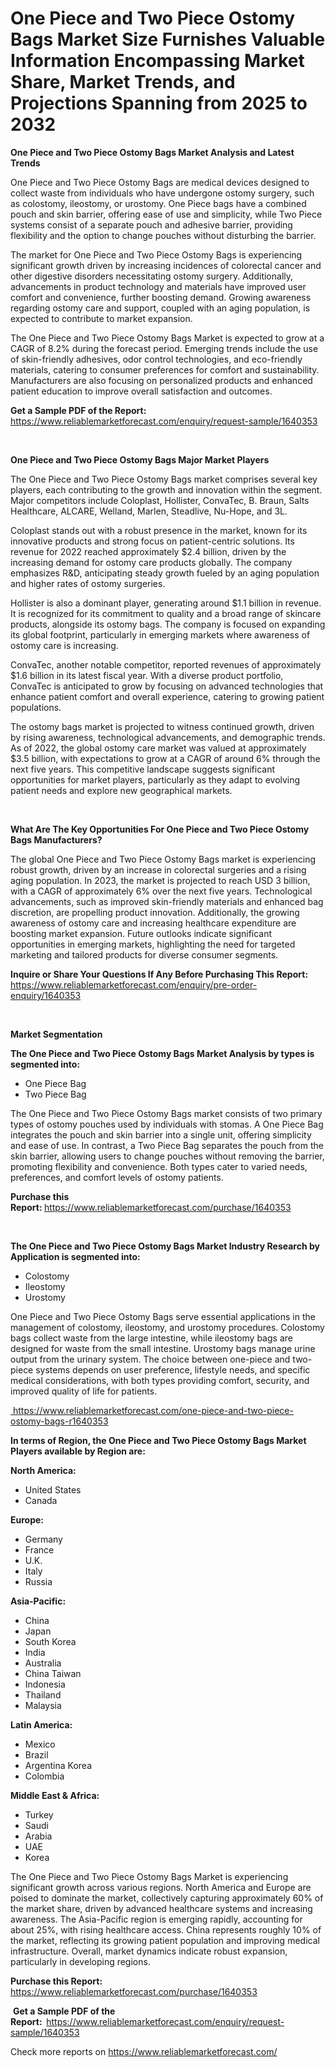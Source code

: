 <p><h1>One Piece and Two Piece Ostomy Bags Market Size Furnishes Valuable Information Encompassing Market Share, Market Trends, and Projections Spanning from 2025 to 2032</h1></p><p><strong>One Piece and Two Piece Ostomy Bags Market Analysis and Latest Trends</strong></p>
<p><p>One Piece and Two Piece Ostomy Bags are medical devices designed to collect waste from individuals who have undergone ostomy surgery, such as colostomy, ileostomy, or urostomy. One Piece bags have a combined pouch and skin barrier, offering ease of use and simplicity, while Two Piece systems consist of a separate pouch and adhesive barrier, providing flexibility and the option to change pouches without disturbing the barrier.</p><p>The market for One Piece and Two Piece Ostomy Bags is experiencing significant growth driven by increasing incidences of colorectal cancer and other digestive disorders necessitating ostomy surgery. Additionally, advancements in product technology and materials have improved user comfort and convenience, further boosting demand. Growing awareness regarding ostomy care and support, coupled with an aging population, is expected to contribute to market expansion.</p><p>The One Piece and Two Piece Ostomy Bags Market is expected to grow at a CAGR of 8.2% during the forecast period. Emerging trends include the use of skin-friendly adhesives, odor control technologies, and eco-friendly materials, catering to consumer preferences for comfort and sustainability. Manufacturers are also focusing on personalized products and enhanced patient education to improve overall satisfaction and outcomes.</p></p>
<p><strong>Get a Sample PDF of the Report:&nbsp;</strong> <a href="https://www.reliablemarketforecast.com/enquiry/request-sample/1640353?utm_campaign=1720&utm_medium=2&utm_source=Github&utm_content=ia&utm_term=02032025&utm_id=one-piece-and-two-piece-ostomy-bags">https://www.reliablemarketforecast.com/enquiry/request-sample/1640353</a></p>
<p>&nbsp;</p>
<p><strong>One Piece and Two Piece Ostomy Bags Major Market Players</strong></p>
<p><p>The One Piece and Two Piece Ostomy Bags market comprises several key players, each contributing to the growth and innovation within the segment. Major competitors include Coloplast, Hollister, ConvaTec, B. Braun, Salts Healthcare, ALCARE, Welland, Marlen, Steadlive, Nu-Hope, and 3L.</p><p>Coloplast stands out with a robust presence in the market, known for its innovative products and strong focus on patient-centric solutions. Its revenue for 2022 reached approximately $2.4 billion, driven by the increasing demand for ostomy care products globally. The company emphasizes R&D, anticipating steady growth fueled by an aging population and higher rates of ostomy surgeries.</p><p>Hollister is also a dominant player, generating around $1.1 billion in revenue. It is recognized for its commitment to quality and a broad range of skincare products, alongside its ostomy bags. The company is focused on expanding its global footprint, particularly in emerging markets where awareness of ostomy care is increasing.</p><p>ConvaTec, another notable competitor, reported revenues of approximately $1.6 billion in its latest fiscal year. With a diverse product portfolio, ConvaTec is anticipated to grow by focusing on advanced technologies that enhance patient comfort and overall experience, catering to growing patient populations.</p><p>The ostomy bags market is projected to witness continued growth, driven by rising awareness, technological advancements, and demographic trends. As of 2022, the global ostomy care market was valued at approximately $3.5 billion, with expectations to grow at a CAGR of around 6% through the next five years. This competitive landscape suggests significant opportunities for market players, particularly as they adapt to evolving patient needs and explore new geographical markets.</p></p>
<p>&nbsp;</p>
<p><strong>What Are The Key Opportunities For One Piece and Two Piece Ostomy Bags Manufacturers?</strong></p>
<p><p>The global One Piece and Two Piece Ostomy Bags market is experiencing robust growth, driven by an increase in colorectal surgeries and a rising aging population. In 2023, the market is projected to reach USD 3 billion, with a CAGR of approximately 6% over the next five years. Technological advancements, such as improved skin-friendly materials and enhanced bag discretion, are propelling product innovation. Additionally, the growing awareness of ostomy care and increasing healthcare expenditure are boosting market expansion. Future outlooks indicate significant opportunities in emerging markets, highlighting the need for targeted marketing and tailored products for diverse consumer segments.</p></p>
<p><strong>Inquire or Share Your Questions If Any Before Purchasing This Report:</strong> <a href="https://www.reliablemarketforecast.com/enquiry/pre-order-enquiry/1640353?utm_campaign=1720&utm_medium=2&utm_source=Github&utm_content=ia&utm_term=02032025&utm_id=one-piece-and-two-piece-ostomy-bags">https://www.reliablemarketforecast.com/enquiry/pre-order-enquiry/1640353</a></p>
<p>&nbsp;</p>
<p><strong>Market Segmentation</strong></p>
<p><strong>The One Piece and Two Piece Ostomy Bags Market Analysis by types is segmented into:</strong></p>
<p><ul><li>One Piece Bag</li><li>Two Piece Bag</li></ul></p>
<p><p>The One Piece and Two Piece Ostomy Bags market consists of two primary types of ostomy pouches used by individuals with stomas. A One Piece Bag integrates the pouch and skin barrier into a single unit, offering simplicity and ease of use. In contrast, a Two Piece Bag separates the pouch from the skin barrier, allowing users to change pouches without removing the barrier, promoting flexibility and convenience. Both types cater to varied needs, preferences, and comfort levels of ostomy patients.</p></p>
<p><strong>Purchase this Report:&nbsp;</strong><a href="https://www.reliablemarketforecast.com/purchase/1640353?utm_campaign=1720&utm_medium=2&utm_source=Github&utm_content=ia&utm_term=02032025&utm_id=one-piece-and-two-piece-ostomy-bags">https://www.reliablemarketforecast.com/purchase/1640353</a></p>
<p>&nbsp;</p>
<p><strong>The One Piece and Two Piece Ostomy Bags Market Industry Research by Application is segmented into:</strong></p>
<p><ul><li>Colostomy</li><li>Ileostomy</li><li>Urostomy</li></ul></p>
<p><p>One Piece and Two Piece Ostomy Bags serve essential applications in the management of colostomy, ileostomy, and urostomy procedures. Colostomy bags collect waste from the large intestine, while ileostomy bags are designed for waste from the small intestine. Urostomy bags manage urine output from the urinary system. The choice between one-piece and two-piece systems depends on user preference, lifestyle needs, and specific medical considerations, with both types providing comfort, security, and improved quality of life for patients.</p></p>
<p><a href="https://www.reliablemarketforecast.com/one-piece-and-two-piece-ostomy-bags-r1640353?utm_campaign=1720&utm_medium=2&utm_source=Github&utm_content=ia&utm_term=02032025&utm_id=one-piece-and-two-piece-ostomy-bags">&nbsp;https://www.reliablemarketforecast.com/one-piece-and-two-piece-ostomy-bags-r1640353</a></p>
<p><strong>In terms of Region, the One Piece and Two Piece Ostomy Bags Market Players available by Region are:</strong></p>
<p>
    <p> <strong> North America: </strong>
        <ul>
            <li>United States</li>
            <li>Canada</li>
        </ul>
        </p> 
    <p> <strong> Europe: </strong>
        <ul>
            <li>Germany</li>
            <li>France</li>
            <li>U.K.</li>
            <li>Italy</li>
            <li>Russia</li>
        </ul>
        </p> 
    <p> <strong> Asia-Pacific: </strong>
        <ul>
            <li>China</li>
            <li>Japan</li>
            <li>South Korea</li>
            <li>India</li>
            <li>Australia</li>
            <li>China Taiwan</li>
            <li>Indonesia</li>
            <li>Thailand</li>
            <li>Malaysia</li>
        </ul>
        </p> 
    <p> <strong> Latin America: </strong>
        <ul>
            <li>Mexico</li>
            <li>Brazil</li>
            <li>Argentina Korea</li>
            <li>Colombia</li>
        </ul>
        </p> 
    <p> <strong> Middle East & Africa: </strong>
        <ul>
            <li>Turkey</li>
            <li>Saudi</li>
            <li>Arabia</li>
            <li>UAE</li>
            <li>Korea</li>
        </ul>
    </p>
    </p>
<p><p>The One Piece and Two Piece Ostomy Bags Market is experiencing significant growth across various regions. North America and Europe are poised to dominate the market, collectively capturing approximately 60% of the market share, driven by advanced healthcare systems and increasing awareness. The Asia-Pacific region is emerging rapidly, accounting for about 25%, with rising healthcare access. China represents roughly 10% of the market, reflecting its growing patient population and improving medical infrastructure. Overall, market dynamics indicate robust expansion, particularly in developing regions.</p></p>
<p><strong>Purchase this Report: </strong><a href="https://www.reliablemarketforecast.com/purchase/1640353?utm_campaign=1720&utm_medium=2&utm_source=Github&utm_content=ia&utm_term=02032025&utm_id=one-piece-and-two-piece-ostomy-bags">https://www.reliablemarketforecast.com/purchase/1640353</a></p>
<p>&nbsp;<strong>Get a Sample PDF of the Report:&nbsp;&nbsp;</strong><a href="https://www.reliablemarketforecast.com/enquiry/request-sample/1640353?utm_campaign=1720&utm_medium=2&utm_source=Github&utm_content=ia&utm_term=02032025&utm_id=one-piece-and-two-piece-ostomy-bags">https://www.reliablemarketforecast.com/enquiry/request-sample/1640353</a></p>
<p><strong></strong></p>
<p>Check more reports on <a href="https://www.reliablemarketforecast.com/?utm_campaign=1720&utm_medium=2&utm_source=Github&utm_content=ia&utm_term=02032025&utm_id=one-piece-and-two-piece-ostomy-bags">https://www.reliablemarketforecast.com/</a></p>